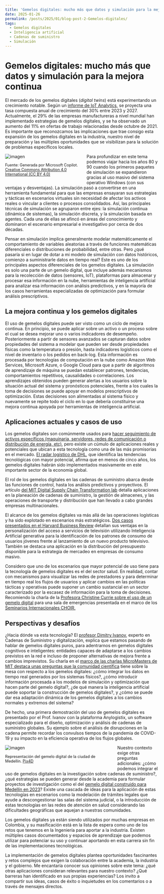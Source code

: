 ```yaml
---
title: 'Gemelos digitales: mucho más que datos y simulación para la mejora continua'
date: 2025-01-26
permalink: /posts/2025/01/blog-post-2-Gemelos-digitales/
tags:
  - Gemelos digitales
  - Inteligencia artificial
  - Cadenas de suministro
  - Simulación
---
```

# Gemelos digitales: mucho más que datos y simulación para la mejora continua

El mercado de los gemelos digitales (*digital twins*) está experimentando un crecimiento notable. Según un [informe de IoT Analytics](https://internetdelascosas.xyz/articulo.php?id=4364), se proyecta una tasa compuesta anual de crecimiento del 30% entre 2023 y 2027. Actualmente, el 29% de las empresas manufactureras a nivel mundial han implementado estrategias de gemelos digitales, y se ha observado un aumento del 11% en ofertas de trabajo relacionadas desde octubre de 2021. Es importante que reconozcamos las implicaciones que trae consigo esta expansión de los gemelos digitales en la industria, nuestro nivel de preparación y las múltiples oportunidades que se visibilizan para la solución de problemas específicos locales.


<div style="float: left; margin-right: 15px; max-width:50%">
    <img src="https://github.com/user-attachments/assets/44741572-922b-46c4-b19b-3e6e3ef07c68" alt="imagen" style="height: auto;">
    <p style="font-size: 0.9em;">Fuente: 
    Generada por Microsoft Copilot. 
    <a href="https://creativecommons.org/licenses/by/4.0/" target="_blank">Creative Commons Attribution 4.0 International (CC BY 4.0)</a>
    </p>
</div>


Para profundizar en este tema podemos viajar hacia los años 80 y 90
cuando los primeros paquetes de simulación se expandieron gracias al uso
masivo del sistema operativo Windows (con sus ventajas y desventajas).
La simulación pasó a convertirse en una herramienta fundamental para que
las empresas ensayaran sus estrategias y tácticas en escenarios
virtuales sin necesidad de afectar los activos reales o vincular a
clientes o procesos consolidados. Así, las principales técnicas de
simulación se agruparon entre ejes: la simulación continua (dinámica de
sistemas), la simulación discreta, y la simulación basada en agentes.
Cada una de ellas se afincó en áreas del conocimiento y dominaron el
escenario empresarial e investigativo por cerca de dos décadas.

Pensar en simulación implica generalmente modelar matemáticamente el
comportamiento de variables aleatorias a través de funciones matemáticas
diferenciales o distribuciones de probabilidad, entre otras. Pero ¿qué
pasaría si en lugar de dotar a mi modelo de simulación con datos
históricos, comienzo a suministrarle datos en tiempo real? Este es uno
de los principales aspectos diferenciales de los gemelos digitales. La
simulación es solo una parte de un gemelo digital, que incluye además
mecanismos para la recolección de datos (sensores, IoT), plataformas
para almacenar y procesar esa información en la nube, herramientas de
inteligencia artificial para analizar esa información con análisis
predictivos, y en la mayoría de los casos herramientas especializadas de
optimización para formular análisis prescriptivos.

## La mejora continua y los gemelos digitales

El uso de gemelos digitales puede ser visto como un ciclo de mejora
continua. En principio, se puede aplicar sobre un activo o un proceso
sobre el cual se desea mejorar uno o varios indicadores de desempeño.
Posteriormente a partir de sensores avanzados se capturan datos sobre
propiedades del sistema a modelar que pueden ser desde propiedades
físicas como la temperatura o presión, hasta indicadores logísticos como
el nivel de inventario o los pedidos en back-log. Esta información es
procesada por tecnologías de computación en la nube como Amazon Web
Services, Microsoft Azure, o Google Cloud para que a partir de
algoritmos de aprendizaje de máquina se puedan establecer patrones,
tendencias, comportamientos repetitivos, causalidades o correlaciones.
Los aprendizajes obtenidos pueden generar alertas a los usuarios sobre
la situación actual del sistema y pronósticos potenciales, frente a los
cuales la toma de decisiones se puede apoyar en modelos prescriptivos de
optimización. Estas decisiones son alimentadas al sistema físico y
nuevamente se repite todo el ciclo en lo que debería constituirse una
mejora continua apoyada por herramientas de inteligencia artificial.

## Aplicaciones actuales y casos de uso

Los gemelos digitales son comúnmente usados para [hacer seguimiento de
activos específicos (maquinaria, servidores, redes de comunicación o
distribución de energía,
etc)](https://www.youtube.com/watch?v=FWUiTLWmLb4&list=LL), pero existe
un cúmulo de aplicaciones reales y potenciales que ubican a esta
tecnología como una de las más promisorias en el mercado. [El radar
logístico de
DHL](https://www.dhl.com/fr-en/home/innovation-in-logistics/logistics-trend-radar/digital-twins-supply-chain.html?locale=true),
que identifica las tendencias tecnológicas con mayor potencial, afirma
que en menos de cinco años, los gemelos digitales habrán sido
implementados masivamente en este importante sector de la economía
global.

El rol de los gemelos digitales en las cadenas de suministro abarca
desde las funciones de control, hasta los análisis predictivos y
proyectivos. El artículo [del MIT Digital Supply Chain Transformation
lab](https://hbsp.harvard.edu/download?url=%2Fcontent%2Fsample%2FSMR983-PDF-ENG%2Fcontent&metadata=e30%3D)
detalla aplicaciones en la planeación de cadenas de suministro, la
gestión de almacenes, y las operaciones de transporte y distribución que
han llevado a cabo grandes empresas multinacionales.

El alcance de los gemelos digitales va más allá de las operaciones
logísticas y ha sido explotado en escenarios más estratégicos. [Dos
casos presentados en el Harvard Business
Review](https://hbr.org/2024/09/digital-twins-can-help-you-make-better-strategic-decisions?utm_medium=paidsearch&utm_source=google&utm_campaign=intlcontent_strategy&utm_term=Non-Brand&tpcc=intlcontent_strategy&gad_source=1&gclid=CjwKCAiAtNK8BhBBEiwA8wVt9-KbFajV7MLwizfYr8g4dZZOWC85va1WnOPGFcdIOZAhd-YiNhfEtxoCEocQAvD_BwE)
detallan sus ventajas en la personalización del acceso a servicios de
televisión utilizando Inteligencia Artificial generativa para la
identificación de los patrones de consumo de usuarios jóvenes frente al
lanzamiento de un nuevo producto televisivo. También se destaca una
aplicación en la distribución del presupuesto disponible para la
estrategia de mercadeo en empresas de consumo masivo.

Considero que uno de los escenarios que mayor potencial de uso tiene
para la tecnología de gemelos digitales es el del sector salud. En
realidad, contar con mecanismos para visualizar las redes de prestadores
y para determinar en tiempo real los flujos de usuarios y aplicar
cambios en las políticas tácticas y operativas puede suponer un cambio
sustancial en un sector caracterizado por la escasez de información para
la toma de decisiones. Recomiendo la charla de la [Profesora Christine
Currie sobre el uso de un gemelo
digital](A%20Generalisable%20Digital%20Twin%20Simulation%20Model%20of%20an%20Emergency%20Department)
para una sala de emergencias presentada en el marco de los [Seminarios
Internacionales
CHOIR.](https://www.utwente.nl/en/choir/research/ORAHS-International-Seminar-Series/)

## Perspectivas y desafíos



¿Hacia dónde va esta tecnología? El [profesor Dimitry
Ivanov](https://blog.hwr-berlin.de/ivanov/), experto en Cadenas de
Suministro y digitalización, explica que estamos pasando de hablar de
gemelos digitales puros, para adentrarnos en gemelos digitales
cognitivos e inteligentes: entidades capaces de adaptarse a los cambios
previstos en la red e incluso de proponer alternativas de mejora frente
a cambios imprevistos. Su charla en el [marco de las charlas
MicroMasters de MIT destaca unas preguntas que la comunidad
científica](https://www.youtube.com/watch?v=BsMxgpiOGV4)
tiene sobre la mesa con respecto a los gemelos digitales: ¿cómo integrar
los datos en tiempo real generados por los sistemas físicos?, ¿cómo
introducir información procesada a los modelos de simulación y
optimización que hacen parte del gemelo digital?, ¿de qué manera la
inteligencia artificial puede soportar la construcción de gemelos
digitales?, y ¿cómo se puede dar esa adaptación dinámica de los gemelos
digitales a los cambios normales y extremos del sistema?

De hecho, una primera demostración del uso de gemelos digitales es
presentado por el Prof. Ivanov con la plataforma Anylogistix, un
software especializado para el diseño, optimización y análisis de
cadenas de suministro globales. Su ejemplo sobre el análisis de
disrupciones en la cadena permite recordar los convulsos tiempos de la
pandemia de COVID-19 y su impacto en la eficiencia operativa de los
flujos globales.

<div style="float: left; margin-right: 15px; max-width:70%">
    <img src="https://github.com/user-attachments/assets/cf325b2e-d68f-464e-ac49-a04052eabe31" alt="imagen" style="height: auto;">
    <p style="font-size: 0.9em;">
    Representación del gemelo digital de la ciudad de Medellín.
    <a href="https://www.pix4d.com/es/blog/digitalizar-una-ciudad-medellin-3d/" target="_blank">Pix4D</a>
    </p>
</div>


Nuestro contexto exige otras preguntas adicionales: ¿cómo podemos
integrar el uso de gemelos digitales en la investigación sobre cadenas
de suministro?, ¿qué estrategias se pueden generar desde la academia
para formular proyectos de investigación como el del [gemelo digital
construido para Medellín en
2023](https://www.pix4d.com/es/blog/digitalizar-una-ciudad-medellin-3d/)?
Existe una cascada de ideas para la aplicación de estas tecnologías en
escenarios como la modelación de trámites legales que ayude a
descongestionar las salas del sistema judicial, o la introducción de
estas tecnologías en las redes de atención en salud considerando las
dificultades geográficas que aquejan a nuestras comunidades.

Los gemelos digitales ya están siendo utilizados por muchas empresas en
Colombia, y su masificación está en la lista de espera como uno de los
retos que tenemos en la Ingeniería para aportar a la industria. Existen
múltiples casos documentados y espacios de aprendizaje que podemos
utilizar para potenciar su uso y continuar aportando en esta carrera sin
fin de las implementaciones tecnológicas.

La implementación de gemelos digitales plantea oportunidades fascinantes
y retos complejos que exigen la colaboración entre la academia, la
industria y el gobierno. Me encantaría conocer sus opiniones sobre este
tema: ¿qué otras aplicaciones consideran relevantes para nuestro
contexto? ¿Qué barreras han identificado en sus propias experiencias?
Los invito a compartir sus ideas, casos de éxito o inquietudes en los
comentarios o a través de mensajes directos.
